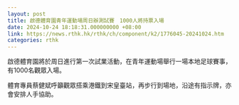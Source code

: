 ```yaml
---
layout: post
title: 啟德體育園青年運動場周日辦測試賽　1000人將持票入場
date: 2024-10-24 18:18:31.000000000 +08:00
link: https://news.rthk.hk/rthk/ch/component/k2/1776045-20241024.htm
categories: rthk
---
```


啟德體育園將於周日進行第一次試業活動，在青年運動場舉行一場本地足球賽事，有1000名觀眾入場。

體育專員蔡健斌呼籲觀眾搭乘港鐵到宋皇臺站，再步行到場地，沿途有指示牌，亦會安排人手協助。
